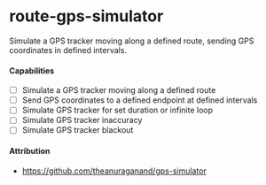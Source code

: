 # route-gps-simulator
Simulate a GPS tracker moving along a defined route, sending GPS coordinates in defined intervals.

#### Capabilities
- [ ] Simulate a GPS tracker moving along a defined route
- [ ] Send GPS coordinates to a defined endpoint at defined intervals
- [ ] Simulate GPS tracker for set duration or infinite loop
- [ ] Simulate GPS tracker inaccuracy
- [ ] Simulate GPS tracker blackout

#### Attribution
- https://github.com/theanuraganand/gps-simulator
